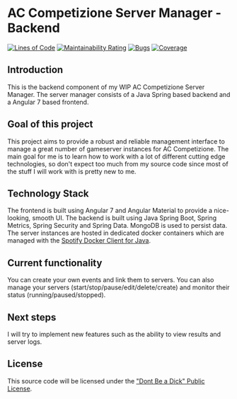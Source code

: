 # AC Competizione Server Manager - Backend

[![Lines of Code](https://sonarcloud.io/api/project_badges/measure?project=grimsi_accservermanager-backend&metric=ncloc)](https://sonarcloud.io/dashboard?id=grimsi_accservermanager-backend) [![Maintainability Rating](https://sonarcloud.io/api/project_badges/measure?project=grimsi_accservermanager-backend&metric=sqale_rating)](https://sonarcloud.io/dashboard?id=grimsi_accservermanager-backend) [![Bugs](https://sonarcloud.io/api/project_badges/measure?project=grimsi_accservermanager-backend&metric=bugs)](https://sonarcloud.io/dashboard?id=grimsi_accservermanager-backend) [![Coverage](https://sonarcloud.io/api/project_badges/measure?project=grimsi_accservermanager-backend&metric=coverage)](https://sonarcloud.io/dashboard?id=grimsi_accservermanager-backend)

## Introduction
This is the backend component of my WIP AC Competizione Server Manager.
The server manager consists of a Java Spring based backend and a Angular 7 based frontend.

## Goal of this project
This project aims to provide a robust and reliable management interface to manage a great number of gameserver instances for AC Competizione.
The main goal for me is to learn how to work with a lot of different cutting edge technologies, so don't expect too much from my source code since most of the stuff I will work with is pretty new to me.

## Technology Stack
The frontend is built using Angular 7 and Angular Material to provide a nice-looking, smooth UI.
The backend is built using Java Spring Boot, Spring Metrics, Spring Security and Spring Data.
MongoDB is used to persist data.
The server instances are hosted in dedicated docker containers which are managed with the [Spotify Docker Client for Java](https://github.com/spotify/docker-client).

## Current functionality
You can create your own events and link them to servers.
You can also manage your servers (start/stop/pause/edit/delete/create) and monitor their status (running/paused/stopped).

## Next steps
I will try to implement new features such as the ability to view results and server logs.

## License
This source code will be licensed under the ["Dont Be a Dick" Public License](https://dbad-license.org/).
